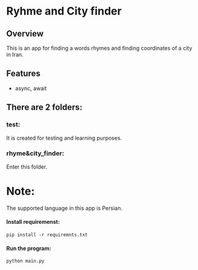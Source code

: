 # Ryhme and City finder

## Overview
This is an app for finding a words rhymes and finding coordinates of a city in Iran.

## Features
- async, await


## There are 2 folders:
### test:
It is created for testing and learning purposes.
### rhyme&city_finder:
Enter this folder.

# Note:
The supported language in this app is Persian.

#### Install requiremenst:
```
pip install -r requiremnts.txt
```
#### Run the program:
```
python main.py
```